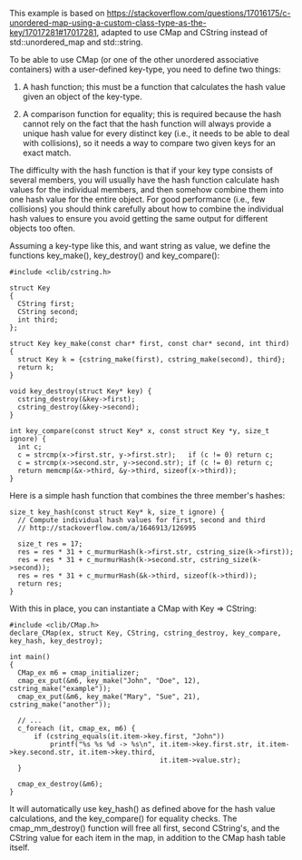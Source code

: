 This example is based on https://stackoverflow.com/questions/17016175/c-unordered-map-using-a-custom-class-type-as-the-key/17017281#17017281, adapted to use CMap and CString instead of std::unordered_map and std::string.

To be able to use CMap (or one of the other unordered associative containers) with a user-defined key-type, you need to define two things:

1. A hash function; this must be a function that calculates the hash value given an object of the key-type.

2. A comparison function for equality; this is required because the hash cannot rely on the fact that the hash function will always provide a unique hash value for every distinct key (i.e., it needs to be able to deal with collisions), so it needs a way to compare two given keys for an exact match.

The difficulty with the hash function is that if your key type consists of several members, you will usually have the hash function calculate hash values for the individual members, and then somehow combine them into one hash value for the entire object. For good performance (i.e., few collisions) you should think carefully about how to combine the individual hash values to ensure you avoid getting the same output for different objects too often.

Assuming a key-type like this, and want string as value, we define the functions key_make(), key_destroy() and key_compare():
```
#include <clib/cstring.h>

struct Key
{
  CString first;
  CString second;
  int third;
};

struct Key key_make(const char* first, const char* second, int third) {
  struct Key k = {cstring_make(first), cstring_make(second), third};
  return k;
}

void key_destroy(struct Key* key) {
  cstring_destroy(&key->first);
  cstring_destroy(&key->second);
}

int key_compare(const struct Key* x, const struct Key *y, size_t ignore) {
  int c;
  c = strcmp(x->first.str, y->first.str);   if (c != 0) return c;
  c = strcmp(x->second.str, y->second.str); if (c != 0) return c;
  return memcmp(&x->third, &y->third, sizeof(x->third));
}
```
Here is a simple hash function that combines the three member's hashes:
```
size_t key_hash(const struct Key* k, size_t ignore) {
  // Compute individual hash values for first, second and third
  // http://stackoverflow.com/a/1646913/126995

  size_t res = 17;  
  res = res * 31 + c_murmurHash(k->first.str, cstring_size(k->first));
  res = res * 31 + c_murmurHash(k->second.str, cstring_size(k->second));
  res = res * 31 + c_murmurHash(&k->third, sizeof(k->third));
  return res;
}
```
With this in place, you can instantiate a CMap with Key => CString:
```
#include <clib/CMap.h>
declare_CMap(ex, struct Key, CString, cstring_destroy, key_compare, key_hash, key_destroy);

int main()
{
  CMap_ex m6 = cmap_initializer;
  cmap_ex_put(&m6, key_make("John", "Doe", 12), cstring_make("example"));
  cmap_ex_put(&m6, key_make("Mary", "Sue", 21), cstring_make("another"));
  
  // ...
  c_foreach (it, cmap_ex, m6) {
      if (cstring_equals(it.item->key.first, "John"))
          printf("%s %s %d -> %s\n", it.item->key.first.str, it.item->key.second.str, it.item->key.third,
                                     it.item->value.str);
  }
  
  cmap_ex_destroy(&m6);
}
```
It will automatically use key_hash() as defined above for the hash value calculations, and the key_compare() for equality checks.
The cmap_mm_destroy() function will free all first, second CString's, and the CString value for each item in the map, in addition to the CMap hash table itself.

